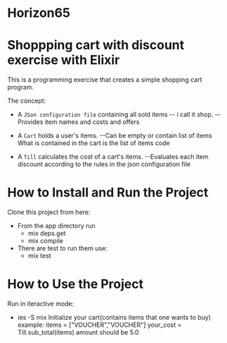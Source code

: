 # Horizon65

# Shoppping cart with discount exercise with Elixir

This is a programming exercise that creates a simple shopping cart program.

The concept:

* A `JSon configuration file` containing all sold items -- i call it shop.
    --Provides item names and costs and offers

* A `Cart` holds a user's items.
    --Can be empty or contain list of items
      What is contained in the cart is the list of items code

* A `Till` calculates the cost of a cart's items.
   --Evaluates each item discount according to the rules in the json configuration file

# How to Install and Run the Project

Clone this project from here: 
* From the app directory run 
  * mix deps.get
  * mix compile
* There are test to run them use:
  * mix test

# How to Use the Project
Run in iteractive mode:
  * ies -S mix
   Initialize your cart(contains items that one wants to buy)
    example: items = ["VOUCHER","VOUCHER"]
    your_cost = Till.sub_total(items)
     amount should be 5.0


    




